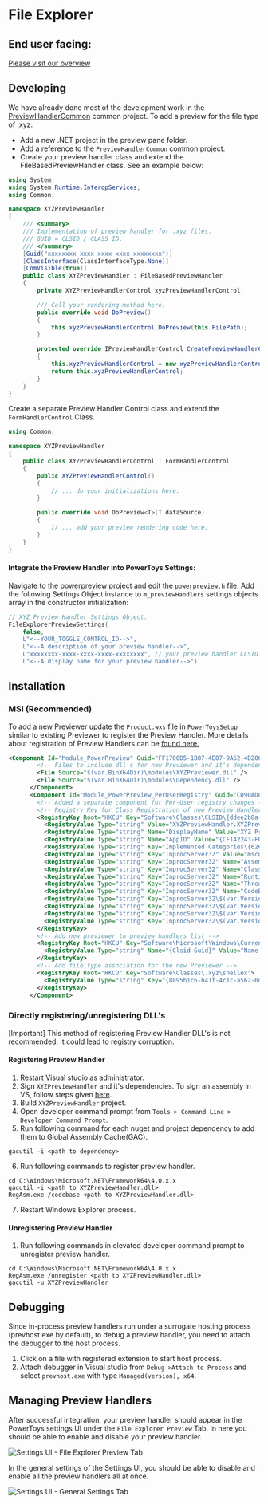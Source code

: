 # File Explorer

## End user facing:

[Please visit our overview](https://aka.ms/PowerToysOverview_FileExplorerAddOns)

## Developing

We have already done most of the development work in the [PreviewHandlerCommon](./common/cominterop/IPreviewHandler.cs) common project. To add a preview for the file type of .xyz:

-  Add a new .NET project in the preview pane folder.
-  Add a reference to the `PreviewHandlerCommon` common project.
-  Create your preview handler class and extend the FileBasedPreviewHandler class. See an example below:

```csharp
using System;
using System.Runtime.InteropServices;
using Common;

namespace XYZPreviewHandler
{
    /// <summary>
    /// Implementation of preview handler for .xyz files.
    /// GUID = CLSID / CLASS ID.
    /// </summary>
    [Guid("xxxxxxxx-xxxx-xxxx-xxxx-xxxxxxxx")]
    [ClassInterface(ClassInterfaceType.None)]
    [ComVisible(true)]
    public class XYZPreviewHandler : FileBasedPreviewHandler
    {
        private XYZPreviewHandlerControl xyzPreviewHandlerControl;

        /// Call your rendering method here.
        public override void DoPreview()
        {
            this.xyzPreviewHandlerControl.DoPreview(this.FilePath);
        }

        protected override IPreviewHandlerControl CreatePreviewHandlerControl()
        {
            this.xyzPreviewHandlerControl = new xyzPreviewHandlerControl();
            return this.xyzPreviewHandlerControl;
        }
    }
}
```

Create a separate Preview Handler Control class and extend the `FormHandlerControl` Class.

```csharp
using Common;

namespace XYZPreviewHandler
{
    public class XYZPreviewHandlerControl : FormHandlerControl
    {
        public XYZPreviewHandlerControl()
        {
            // ... do your initializations here.
        }

        public override void DoPreview<T>(T dataSource)
        {
            // ... add your preview rendering code here.
        }
    }
}
```

#### Integrate the Preview Handler into PowerToys Settings:

Navigate to the [powerpreview](../previewpane/powerpreview/powerpreview.h) project and edit the `powerpreview.h` file. Add the following Settings Object instance to `m_previewHandlers` settings objects array in the constructor initialization:

```cpp
// XYZ Preview Handler Settings Object.
FileExplorerPreviewSettings(
    false,
    L"<--YOUR_TOGGLE_CONTROL_ID-->",
    L"<--A description of your preview handler-->",
    L"xxxxxxxx-xxxx-xxxx-xxxx-xxxxxxxx", // your preview handler CLSID.
    L"<--A display name for your preview handler-->") 
```

## Installation

### MSI (Recommended)

To add a new Previewer update the `Product.wxs` file in `PowerToysSetup` similar to existing Previewer to register the Preview Handler. More details about registration of Preview Handlers can be [found here.](https://docs.microsoft.com/en-us/windows/win32/shell/how-to-register-a-preview-handler)

```xml
<Component Id="Module_PowerPreview" Guid="FF1700D5-1B07-4E07-9A62-4D206645EEA9" Win64="yes">
        <!-- Files to include dll's for new Previewer and it's dependencies -->
        <File Source="$(var.BinX64Dir)\modules\XYZPreviewer.dll" />
        <File Source="$(var.BinX64Dir)\modules\Dependency.dll" />
      </Component>
      <Component Id="Module_PowerPreview_PerUserRegistry" Guid="CD90ADC0-7CD5-4A62-B0AF-23545C1E6DD3" Win64="yes">
        <!-- Added a separate component for Per-User registry changes -->
        <!-- Registry Key for Class Registration of new Preview Handler -->
        <RegistryKey Root="HKCU" Key="Software\Classes\CLSID\{ddee2b8a-6807-48a6-bb20-2338174ff779}">
          <RegistryValue Type="string" Value="XYZPreviewHandler.XYZPreviewHandler" />
          <RegistryValue Type="string" Name="DisplayName" Value="XYZ Preview Handler" />
          <RegistryValue Type="string" Name="AppID" Value="{CF142243-F059-45AF-8842-DBBE9783DB14}" />
          <RegistryValue Type="string" Key="Implemented Categories\{62C8FE65-4EBB-45e7-B440-6E39B2CDBF29}" Value=""/>
          <RegistryValue Type="string" Key="InprocServer32" Value="mscoree.dll" />
          <RegistryValue Type="string" Key="InprocServer32" Name="Assembly" Value="SvgPreviewHandler, Version=$(var.Version).0, Culture=neutral" />
          <RegistryValue Type="string" Key="InprocServer32" Name="Class" Value="XYZPreviewHandler.XYZPreviewHandler" />
          <RegistryValue Type="string" Key="InprocServer32" Name="RuntimeVersion" Value="v4.0.30319" />
          <RegistryValue Type="string" Key="InprocServer32" Name="ThreadingModel" Value="Both" />
          <RegistryValue Type="string" Key="InprocServer32" Name="CodeBase" Value="file:///[ModulesInstallFolder]XYZPreviewHandler.dll" />
          <RegistryValue Type="string" Key="InprocServer32\$(var.Version).0" Name="Assembly" Value="XYZPreviewHandler, Version=$(var.Version).0, Culture=neutral" />
          <RegistryValue Type="string" Key="InprocServer32\$(var.Version).0" Name="Class" Value="XYZPreviewHandler.XYZPreviewHandler" />
          <RegistryValue Type="string" Key="InprocServer32\$(var.Version).0" Name="RuntimeVersion" Value="v4.0.30319" />
          <RegistryValue Type="string" Key="InprocServer32\$(var.Version).0" Name="CodeBase" Value="file:///[ModulesInstallFolder]XYZPreviewer.dll" />
        </RegistryKey>
        <!-- Add new previewer to preview handlers list -->
        <RegistryKey Root="HKCU" Key="Software\Microsoft\Windows\CurrentVersion\PreviewHandlers">
          <RegistryValue Type="string" Name="{Clsid-Guid}" Value="Name of the Previewer" />
        </RegistryKey>
        <!-- Add file type association for the new Previewer -->
        <RegistryKey Root="HKCU" Key="Software\Classes\.xyz\shellex">
          <RegistryValue Type="string" Key="{8895b1c6-b41f-4c1c-a562-0d564250836f}" Value="{Clsid-Guid}" />
        </RegistryKey>
      </Component>
```

### Directly registering/unregistering DLL's
[Important] This method of registering Preview Handler DLL's is not recommended. It could lead to registry corruption.
#### Registering Preview Handler
1. Restart Visual studio as administrator. 
2. Sign `XYZPreviewHandler` and it's dependencies. To sign an assembly in VS, follow steps given [here](https://docs.microsoft.com/en-us/dotnet/standard/assembly/sign-strong-name#create-and-sign-an-assembly-with-a-strong-name-by-using-visual-studio).
3. Build `XYZPreviewHandler` project.
4. Open developer command prompt from `Tools > Command Line > Developer Command Prompt`.
5. Run following command for each nuget and project dependency to add them to Global Assembly Cache(GAC). 
```
gacutil -i <path to dependency>
```
6. Run following commands to register preview handler.
```
cd C:\Windows\Microsoft.NET\Framework64\4.0.x.x
gacutil -i <path to XYZPreviewHandler.dll>
RegAsm.exe /codebase <path to XYZPreviewHandler.dll>
```
7. Restart Windows Explorer process.

#### Unregistering Preview Handler
1. Run following commands in elevated developer command prompt to unregister preview handler. 
```
cd C:\Windows\Microsoft.NET\Framework64\4.0.x.x
RegAsm.exe /unregister <path to XYZPreviewHandler.dll>
gacutil -u XYZPreviewHandler
```

## Debugging
Since in-process preview handlers run under a surrogate hosting process (prevhost.exe by default), to debug a preview handler, you need to attach the debugger to the host process. 
1. Click on a file with registered extension to start host process.
2. Attach debugger in Visual studio from `Debug->Attach to Process` and select `prevhost.exe` with type `Managed(version), x64`.

## Managing Preview Handlers

After successful integration, your preview handler should appear in the PowerToys settings UI under the `File Explorer Preview` Tab. In here you should be able to enable and disable your preview handler.

<img src="../../../doc/images/preview_pane/settings-ui.png" alt="Settings UI - File Explorer Preview Tab" >

In the general settings of the Settings UI, you should be able to disable and enable all the preview handlers all at once.

<img src="../../../doc/images/preview_pane/general-settings.png" alt="Settings UI - General Settings Tab" >

